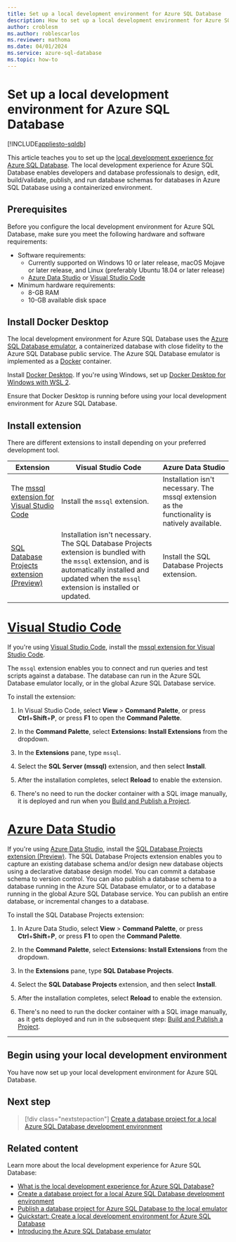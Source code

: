```yaml
---
title: Set up a local development environment for Azure SQL Database
description: How to set up a local development environment for Azure SQL Database.
author: croblesm
ms.author: roblescarlos
ms.reviewer: mathoma
ms.date: 04/01/2024
ms.service: azure-sql-database
ms.topic: how-to
---
```


# Set up a local development environment for Azure SQL Database
[!INCLUDE[appliesto-sqldb](../includes/appliesto-sqldb.md)]

This article teaches you to set up the [local development experience for Azure SQL Database](local-dev-experience-overview.md). The local development experience for Azure SQL Database enables developers and database professionals to design, edit, build/validate, publish, and run database schemas for databases in Azure SQL Database using a containerized environment.

## Prerequisites

Before you configure the local development environment for Azure SQL Database, make sure you meet the following hardware and software requirements:

- Software requirements:
    - Currently supported on Windows 10 or later release, macOS Mojave or later release, and Linux (preferably Ubuntu 18.04 or later release)
    - [Azure Data Studio](/azure-data-studio/download-azure-data-studio) or [Visual Studio Code](https://code.visualstudio.com/Docs)
- Minimum hardware requirements:
    - 8-GB RAM
    - 10-GB available disk space

## Install Docker Desktop

The local development environment for Azure SQL Database uses the [Azure SQL Database emulator](local-dev-experience-sql-database-emulator.md), a containerized database with close fidelity to the Azure SQL Database public service. The Azure SQL Database emulator is implemented as a [Docker](https://www.docker.com/) container.

Install [Docker Desktop](https://www.docker.com/products/docker-desktop/). If you're using Windows, set up [Docker Desktop for Windows with WSL 2](/windows/wsl/tutorials/wsl-containers).

Ensure that Docker Desktop is running before using your local development environment for Azure SQL Database.

## Install extension

There are different extensions to install depending on your preferred development tool. 

| Extension | Visual Studio Code | Azure Data Studio |
|--|--|--|
| The [mssql extension for Visual Studio Code](https://marketplace.visualstudio.com/items?itemName=ms-mssql.mssql) | Install the `mssql` extension. | Installation isn't necessary. The mssql extension as the functionality is natively available. |
| [SQL Database Projects extension (Preview)](https://marketplace.visualstudio.com/items?itemName=ms-mssql.sql-database-projects-vscode) | Installation isn't necessary. The SQL Database Projects extension is bundled with the `mssql` extension, and is automatically installed and updated when the `mssql` extension is installed or updated. | Install the SQL Database Projects extension. |

# [Visual Studio Code](#tab/vscode)

If you're using [Visual Studio Code](https://code.visualstudio.com/Docs), install the [mssql extension for Visual Studio Code](https://marketplace.visualstudio.com/items?itemName=ms-mssql.mssql).

The `mssql` extension enables you to connect and run queries and test scripts against a database. The database can run in the Azure SQL Database emulator locally, or in the global Azure SQL Database service.

To install the extension:

1. In Visual Studio Code, select **View** > **Command Palette**, or press **Ctrl**+**Shift**+**P**, or press **F1** to open the **Command Palette**.

1. In the **Command Palette**, select **Extensions: Install Extensions** from the dropdown.

1. In the **Extensions** pane, type `mssql`.

1. Select the **SQL Server (mssql)** extension, and then select **Install**.

1. After the installation completes, select **Reload** to enable the extension.

1. There's no need to run the docker container with a SQL image manually, it is deployed and run when you [Build and Publish a Project](/azure-data-studio/extensions/sql-database-project-extension-build#publish-a-database-project).

# [Azure Data Studio](#tab/ads)

If you're using [Azure Data Studio](/azure-data-studio/download-azure-data-studio), install the [SQL Database Projects extension (Preview)](https://marketplace.visualstudio.com/items?itemName=ms-mssql.sql-database-projects-vscode). The SQL Database Projects extension enables you to capture an existing database schema and/or design new database objects using a declarative database design model. You can commit a database schema to version control. You can also publish a database schema to a database running in the Azure SQL Database emulator, or to a database running in the global Azure SQL Database service. You can publish an entire database, or incremental changes to a database.

To install the SQL Database Projects extension:

1. In Azure Data Studio, select **View** > **Command Palette**, or press **Ctrl**+**Shift**+**P**, or press **F1** to open the **Command Palette**.

1. In the **Command Palette**, select **Extensions: Install Extensions** from the dropdown.

1. In the **Extensions** pane, type **SQL Database Projects**.

1. Select the **SQL Database Projects** extension, and then select **Install**.

1. After the installation completes, select **Reload** to enable the extension.

1. There's no need to run the docker container with a SQL image manually, as it gets deployed and run in the subsequent step: [Build and Publish a Project](/azure-data-studio/extensions/sql-database-project-extension-build#publish-a-database-project).

---

## Begin using your local development environment

You have now set up your local development environment for Azure SQL Database.

## Next step

> [!div class="nextstepaction"]
> [Create a database project for a local Azure SQL Database development environment](local-dev-experience-create-database-project.md)

## Related content

Learn more about the local development experience for Azure SQL Database:

- [What is the local development experience for Azure SQL Database?](local-dev-experience-overview.md)
- [Create a database project for a local Azure SQL Database development environment](local-dev-experience-create-database-project.md)
- [Publish a database project for Azure SQL Database to the local emulator](local-dev-experience-publish-emulator.md)
- [Quickstart: Create a local development environment for Azure SQL Database](local-dev-experience-quickstart.md)
- [Introducing the Azure SQL Database emulator](local-dev-experience-sql-database-emulator.md)
